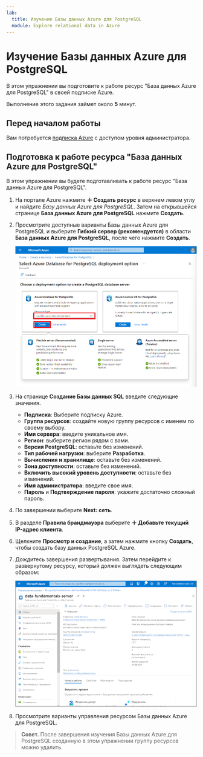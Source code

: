 ```yaml
---
lab:
  title: Изучение Базы данных Azure для PostgreSQL
  module: Explore relational data in Azure
---
```


# Изучение Базы данных Azure для PostgreSQL

В этом упражнении вы подготовите к работе ресурс "База данных Azure для PostgreSQL" в своей подписке Azure.

Выполнение этого задания займет около **5** минут.

## Перед началом работы

Вам потребуется [подписка Azure](https://azure.microsoft.com/free) с доступом уровня администратора.

## Подготовка к работе ресурса "База данных Azure для PostgreSQL"

В этом упражнении вы будете подготавливать к работе ресурс "База данных Azure для PostgreSQL".

1. На портале Azure нажмите **&#65291; Создать ресурс** в верхнем левом углу и найдите *Базу данных Azure для PostgreSQL*. Затем на открывшейся странице **База данных Azure для PostgreSQL** нажмите **Создать**.

1. Просмотрите доступные варианты Базы данных Azure для PostgreSQL и выберите **Гибкий сервер (рекомендуется)** в области **База данных Azure для PostgreSQL**, после чего нажмите **Создать**.

    ![Снимок экрана вариантов развертывания Базы данных Azure для PostgreSQL.](images/postgresql-options.png)

1. На странице **Создание Базы данных SQL** введите следующие значения.
    - **Подписка**: Выберите подписку Azure.
    - **Группа ресурсов**: создайте новую группу ресурсов с именем по своему выбору.
    - **Имя сервера**: введите уникальное имя.
    - **Регион**: выберите регион рядом с вами.
    - **Версия PostgreSQL**: оставьте без изменений.
    - **Тип рабочей нагрузки**: выберите **Разработка**.
    - **Вычисления и хранилище**: оставьте без изменений.
    - **Зона доступности**: оставьте без изменений.
    - **Включить высокий уровень доступности**: оставьте без изменений.
    - **Имя администратора**: введите свое имя.
    - **Пароль** и **Подтверждение пароля**: укажите достаточно сложный пароль.

1. По завершении выберите **Next: сеть**.

1. В разделе **Правила брандмауэра** выберите **&#65291; Добавьте текущий IP-адрес клиента**.

1. Щелкните **Просмотр и создание**, а затем нажмите кнопку **Создать**, чтобы создать базу данных PostgreSQL Azure.

1. Дождитесь завершения развертывания. Затем перейдите к развернутому ресурсу, который должен выглядеть следующим образом:

    ![Снимок экрана: портал Azure со страницей Базы данных Azure для PostgreSQL.](images/postgresql-portal.png)

1. Просмотрите варианты управления ресурсом Базы данных Azure для PostgreSQL.

> **Совет.** После завершения изучения Базы данных Azure для PostgreSQL созданную в этом упражнении группу ресурсов можно удалить.
